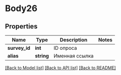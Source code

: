 # Body26

## Properties
Name | Type | Description | Notes
------------ | ------------- | ------------- | -------------
**survey_id** | **int** | ID опроса | 
**alias** | **string** | Именная ссылка | 

[[Back to Model list]](../README.md#documentation-for-models) [[Back to API list]](../README.md#documentation-for-api-endpoints) [[Back to README]](../README.md)


